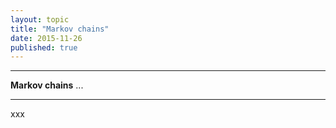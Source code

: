```yaml
---
layout: topic
title: "Markov chains"
date: 2015-11-26
published: true
---
```




***
<b>Markov chains</b>  ...

***

xxx
